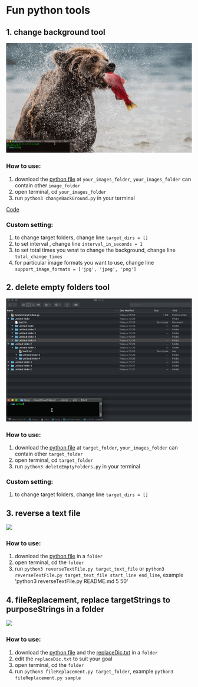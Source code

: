 # Fun python tools

## 1. change background tool

![](./changeBackGround/changeBackgroundEffect.gif)

### How to use:
1. download the [python file](./changeBackGround/changeBackGround.py) at  `your_images_folder`, `your_images_folder` can contain other `image_folder`
2. open terminal, cd `your_images_folder`
3. run `python3 changeBackGround.py` in your terminal

[Code](./changeBackGround/changeBackGround.py)
### Custom setting:
1. to change target folders, change line `target_dirs = []`
2. to set interval , change line `interval_in_seconds = 1`
3. to set total times you wnat to change the background, change line `total_change_times`
4. for particular image formats you want to use, change line `support_image_formats = ['jpg', 'jpeg', 'png']`



## 2. delete empty folders tool
![](./deleteEmptyFolders/deleteEmptyFoldersEffect.gif)

### How to use:
1. download the [python file](./deleteEmptyFolders/deleteEmptyFolders.py) at  `target_folder`, `your_images_folder` can contain other `target_folder`
2. open terminal, cd `target_folder`
3. run `python3 deleteEmptyFolders.py` in your terminal

### Custom setting:
1. to change target folders, change line `target_dirs = []`


## 3. reverse a text file
![](./reverseTextFile/reverseTextFileEffect.gif)

### How to use:
1. download the [python file](./reverseTextFile/reverseTextFile.py) in a `folder`
2. open terminal, cd the `folder`
3. run `python3 reverseTextFile.py target_text_file` or `python3 reverseTextFile.py target_text_file start_line end_line`, example 'python3 reverseTextFile.py README.md 5 50'


## 4. fileReplacement, replace targetStrings to purposeStrings in a folder

![](./fileReplacement/fileReplacementEffect.gif)

### How to use:
1. download the [python file](./fileReplacement/fileReplacement.py) and the [replaceDic.txt](./fileReplacement/replaceDic.txt) in a `folder`
2. edit the `replaceDic.txt` to suit your goal
3. open terminal, cd the `folder`
4. run `python3 fileReplacement.py target_folder`, example `python3 fileReplacement.py sample`
